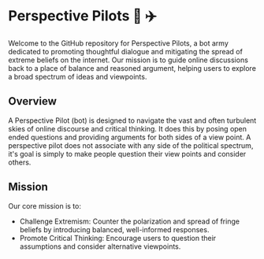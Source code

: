 # Perspective Pilots :robot: :airplane:

Welcome to the GitHub repository for Perspective Pilots, a bot army dedicated to promoting thoughtful dialogue and mitigating the spread of extreme beliefs on the internet. Our mission is to guide online discussions back to a place of balance and reasoned argument, helping users to explore a broad spectrum of ideas and viewpoints.

## Overview 

A Perspective Pilot (bot) is designed to navigate the vast and often turbulent skies of online discourse and critical thinking. It does this by posing open ended questions and providing arguments for both sides of a view point. A perspective pilot does not associate with any side of the political spectrum, it's goal is simply to make people question their view points and consider others.

## Mission

Our core mission is to:
- Challenge Extremism: Counter the polarization and spread of fringe beliefs by introducing balanced, well-informed responses.
- Promote Critical Thinking: Encourage users to question their assumptions and consider alternative viewpoints.


